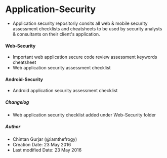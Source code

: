 # Application-Security
- Application security repositoriy consits all web & mobile security assessment checklists and cheatsheets to be used by security analysts & consultants on their client's application.

#### Web-Security 
  - Important web application secure code review assessment keywords cheatsheet
  - Web application security assessment checklist

#### Android-Security
  - Android application security assessment checklist

##### Changelog
 - Web application security checklist added under Web-Security folder

##### Author
 - Chintan Gurjar (@iamthefrogy)
 - Creation Date: 23 May 2016
 - Last modified Date: 23 May 2016

